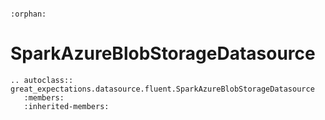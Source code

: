 ```{eval-rst}

:orphan:

```

# SparkAzureBlobStorageDatasource

```{eval-rst}
.. autoclass:: great_expectations.datasource.fluent.SparkAzureBlobStorageDatasource
   :members:
   :inherited-members:

```
